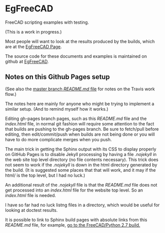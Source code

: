 # EgFreeCAD
FreeCAD scripting examples with testing.

(This is a work in progress.)<P>

Most people will want to look at the results produced by the builds,
which are at the
<a href="https://pdgilbert.github.io/EgFreeCAD/index.html">EgFreeCAD Page</a>.

The source code for these documents and examples is maintained on github at
<a href="https://github.com/pdgilbert/EgFreeCAD/">EgFreeCAD</a>.

##  Notes on this Github Pages setup

(See also the 
[master branch *README.md* file](https://github.com/pdgilbert/EgFreeCAD/README.md)
for notes on the Travis work flow.)

The notes here are mainly for anyone who might be trying to implement 
a similar setup. (And to remind myself how it works.)

Editing gh-pages branch pages, such as this *README.md* file and 
the *index.html* file,  in normal git fashion will require some 
attention to the fact that builds are pushing to the gh-pages branch. 
Be sure to fetch/pull before editing, then edit/commit/push when builds 
are not being done or you will have to do more 
complicate merges when you push.

The main trick in getting the Sphinx output with its CSS to display properly
on GitHub Pages is to disable Jekyll processing by having a file *.nojekyll*
in the web site top level directory (no file contents necessary).
This trick does not seem to work if the *.nojekyll* is down in the html 
directory generated by the build. (It is suggested some places that that will
work, and it may if the html/ is the top level, but I had no luck.)

An additional result 
of the <i>.nojekyll</i> file is that the <i>README.md</i> file does not
get processed into an <i>index.html</i> file for the website top level. 
So an <i>index.html</i> file is needed.
 
I have so far had no luck listng files in a directory, which would be useful
for looking at doctest results.

It is possible to link to Sphinx build pages with absolute links from
this *README.md* file, for example, 
[go to the FreeCAD/Python 2.7 build.](https://pdgilbert.github.io/EgFreeCAD/build_freecad/Python-2.7/html)

